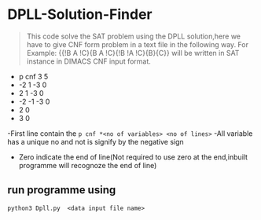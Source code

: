 # DPLL-Solution-Finder

>This code solve the SAT problem using the DPLL solution,here we have to give CNF form problem in a text file in the following way.
>For Example: {{!B A !C}{B A !C}{!B !A !C}{B}{C}} will be written in SAT instance in DIMACS CNF input format.

- p cnf 3  5
- -2 1 -3 0
- 2 1 -3 0
- -2 -1 -3 0
- 2 0
- 3 0
 
-First line contain the  `p cnf *<no of variables> <no of lines>`
-All variable has a unique no and not is signify by the negative sign
- Zero indicate the end of line(Not required to use zero at the end,inbuilt programme will recognoze the end of line)
  
## run programme using
```
python3 Dpll.py  <data input file name>
```

